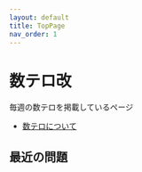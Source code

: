 ```yaml
---
layout: default
title: TopPage
nav_order: 1
---
```



# 数テロ改

毎週の数テロを掲載しているページ

- [数テロについて](#)

## 最近の問題